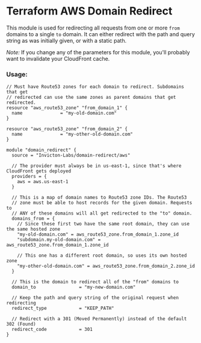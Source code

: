 # Terraform AWS Domain Redirect

This module is used for redirecting all requests from one or more `from` domains to a single `to` domain. It can either redirect with the path and query string as was initially given, or with a static path.

*Note:* If you change any of the parameters for this module, you'll probably want to invalidate your CloudFront cache.

### Usage:
```
// Must have Route53 zones for each domain to redirect. Subdomains that get 
// redirected can use the same zones as parent domains that get redirected.
resource "aws_route53_zone" "from_domain_1" {
  name              = "my-old-domain.com"
}

resource "aws_route53_zone" "from_domain_2" {
  name              = "my-other-old-domain.com"
}

module "domain_redirect" {
  source = "Invicton-Labs/domain-redirect/aws"

  // The provider must always be in us-east-1, since that's where CloudFront gets deployed
  providers = {
    aws = aws.us-east-1
  }

  // This is a map of domain names to Route53 zone IDs. The Route53 
  // zone must be able to host records for the given domain. Requests to
  // ANY of these domains will all get redirected to the "to" domain.
  domains_from = {
    // Since these first two have the same root domain, they can use the same hosted zone
    "my-old-domain.com" = aws_route53_zone.from_domain_1.zone_id
    "subdomain.my-old-domain.com" = aws_route53_zone.from_domain_1.zone_id

    // This one has a different root domain, so uses its own hosted zone
    "my-other-old-domain.com" = aws_route53_zone.from_domain_2.zone_id
  }

  // This is the domain to redirect all of the "from" domains to
  domain_to                = "my-new-domain.com"

  // Keep the path and query string of the original request when redirecting
  redirect_type            = "KEEP_PATH"

  // Redirect with a 301 (Moved Permanently) instead of the default 302 (Found)
  redirect_code            = 301
}
```
